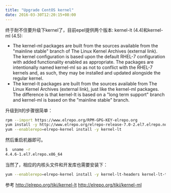 ```yaml
---
title: "Upgrade CentOS kernel"
date: 2016-03-30T12:20:15+08:00
---
```


终于耐不住要升级下kernel了，目前epel提供两个版本: kernel-lt (4.4)和kernel-ml (4.5):

- The kernel-ml packages are built from the sources available from the "mainline stable" branch of The Linux Kernel Archives (external link). The kernel configuration is based upon the default RHEL-7 configuration with added functionality enabled as appropriate. The packages are intentionally named kernel-ml so as not to conflict with the RHEL-7 kernels and, as such, they may be installed and updated alongside the regular kernel.
- The kernel-lt packages are built from the sources available from The Linux Kernel Archives (external link), just like the kernel-ml packages. The difference is that kernel-lt is based on a "long term support" branch and kernel-ml is based on the "mainline stable" branch.


升级到lt的步骤很简单：

```sh
rpm --import https://www.elrepo.org/RPM-GPG-KEY-elrepo.org
yum install -y http://www.elrepo.org/elrepo-release-7.0-2.el7.elrepo.noarch.rpm
yum --enablerepo=elrepo-kernel install -y kernel-lt
```

然后重启机器即可。

```sh
$  uname -r
4.4.6-1.el7.elrepo.x86_64
```

当然了，相应的内核头文件和开发库也需要安装下：

```sh
yum --enablerepo=elrepo-kernel install -y kernel-lt-headers kernel-lt-tools kernel-lt-devel
```

参考 http://elrepo.org/tiki/kernel-lt http://elrepo.org/tiki/kernel-ml
